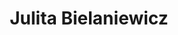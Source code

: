 ---
authors:
- bielaniewicz
bio: null
education:
  courses:
  - course: Title course 1
    institution: Name of Institution
    year: 2012
  - course: Title course 1
    institution: Name of Institution
    year: 2012
email: ''
highlight_name: false
interests:
- Interest 1
- Interest 2
organizations:
- name: null
  url: ''
role: PhD Student
social:
- icon: envelope
  icon_pack: fas
  link: '#contact'
- icon: twitter
  icon_pack: fab
  link: https://twitter.com/USERNAME
- icon: google-scholar
  icon_pack: ai
  link: https://scholar.google.com/citations?user=PERSON-ID
- icon: github
  icon_pack: fab
  link: https://github.com/USERNAME
superuser: false
title: Julita Bielaniewicz
first_name: Julita
last_name: Bielaniewicz
user_groups:
- PhD Students
weight: 1000
---